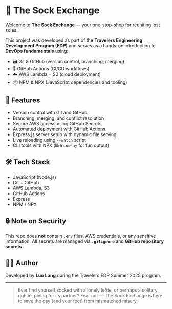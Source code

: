 # 🧦 The Sock Exchange

Welcome to **The Sock Exchange** — your one-stop-shop for reuniting lost soles.

This project was developed as part of the **Travelers Engineering Development Program (EDP)** and serves as a hands-on introduction to **DevOps fundamentals** using:

- 🗃️ Git & GitHub (version control, branching, merging)
- 🤖 GitHub Actions (CI/CD workflows)
- ☁️ AWS Lambda + S3 (cloud deployment)
- 📦 NPM & NPX (JavaScript dependencies and tooling)

## 🚀 Features

- Version control with Git and GitHub
- Branching, merging, and conflict resolution
- Secure AWS access using GitHub Secrets
- Automated deployment with GitHub Actions
- Express.js server setup with dynamic file serving
- Live reloading using `--watch` script
- CLI tools with NPX (like `cowsay` for fun output)

## 🛠️ Tech Stack

- JavaScript (Node.js)
- Git + GitHub
- AWS Lambda, S3
- GitHub Actions
- Express
- NPM / NPX

## 🔒 Note on Security

This repo does **not** contain `.env` files, AWS credentials, or any sensitive information. All secrets are managed via **`.gitignore`** and **GitHub repository secrets**.

## 👨‍💻 Author

Developed by **Luo Long** during the Travelers EDP Summer 2025 program.

---

> Ever find yourself socked with a lonely leftie, or perhaps a solitary rightie, pining for its partner? Fear not — The Sock Exchange is here to save the day (and your feet) from mismatched misery.
